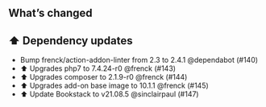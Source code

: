 ## What’s changed

## ⬆️ Dependency updates

- Bump frenck/action-addon-linter from 2.3 to 2.4.1 @dependabot (#140)
- ⬆️ Upgrades php7 to 7.4.24-r0 @frenck (#143)
- ⬆️ Upgrades composer to 2.1.9-r0 @frenck (#144)
- ⬆️ Upgrades add-on base image to 10.1.1 @frenck (#145)
- ⬆️ Update Bookstack to v21.08.5 @sinclairpaul (#147)
